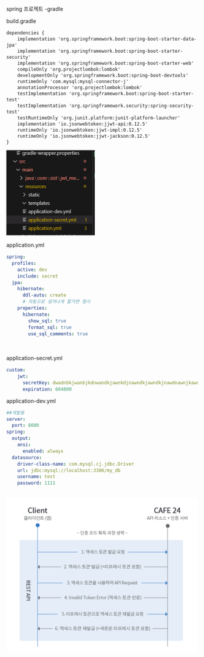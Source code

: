 ---
---

spring 프로젝트 -gradle

build.gradle
```
dependencies {
	implementation 'org.springframework.boot:spring-boot-starter-data-jpa'
	implementation 'org.springframework.boot:spring-boot-starter-security'
	implementation 'org.springframework.boot:spring-boot-starter-web'
	compileOnly 'org.projectlombok:lombok'
	developmentOnly 'org.springframework.boot:spring-boot-devtools'
	runtimeOnly 'com.mysql:mysql-connector-j'
	annotationProcessor 'org.projectlombok:lombok'
	testImplementation 'org.springframework.boot:spring-boot-starter-test'
	testImplementation 'org.springframework.security:spring-security-test'
	testRuntimeOnly 'org.junit.platform:junit-platform-launcher'
	implementation 'io.jsonwebtoken:jjwt-api:0.12.5'
	runtimeOnly 'io.jsonwebtoken:jjwt-impl:0.12.5'
	runtimeOnly 'io.jsonwebtoken:jjwt-jackson:0.12.5'
}
```

![image](/assets/img/2025-03-21-security/Pasted-image-20240809140806.png)

application.yml
```yml
spring:
  profiles:
    active: dev
    include: secret
  jpa:
    hibernate:
      ddl-auto: create
      # 자동으로 생겨나게 할거면 명시
    properties:
      hibernate:
        show_sql: true
        format_sql: true
        use_sql_comments: true
    
    
```

application-secret.yml
```yml
custom:
    jwt:
      secretKey: dwadnbkjwanbjkdnwandkjawnkdjnawndkjawndkjnawdnawnjkawndjknawdn
      expiration: 604800
```

application-dev.yml
```yml
##개발용
server:
  port: 8080
spring:
  output:
    ansi:
      enabled: always
  datasource:
    driver-class-name: com.mysql.cj.jdbc.Driver
    url: jdbc:mysql://localhost:3306/my_db
    username: test
    password: 1111
      
```

![image](/assets/img/2025-03-21-security/Pasted-image-20240809151712.png)

